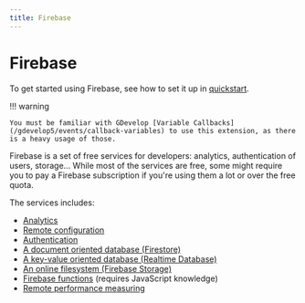 ```yaml
---
title: Firebase
---
```

# Firebase

To get started using Firebase, see how to set it up in [quickstart](/gdevelop5/all-features/firebase/quickstart).

!!! warning

    You must be familiar with GDevelop [Variable Callbacks](/gdevelop5/events/callback-variables) to use this extension, as there is a heavy usage of those.

Firebase is a set of free services for developers: analytics, authentication of users, storage... While most of the services are free, some might require you to pay a Firebase subscription if you're using them a lot or over the free quota.

The services includes:

  *  [Analytics](/gdevelop5/all-features/firebase/analytics)
  *  [Remote configuration](/gdevelop5/all-features/firebase/rc)
  *  [Authentication](/gdevelop5/all-features/firebase/authentication)
  *  [A document oriented database (Firestore)](/gdevelop5/all-features/firebase/firestore)
  *  [A key-value oriented database (Realtime Database)](/gdevelop5/all-features/firebase/realtime_database)
  *  [An online filesystem (Firebase Storage)](/gdevelop5/all-features/firebase/storage)
  *  [Firebase functions](/gdevelop5/all-features/firebase/functions) (requires JavaScript knowledge)
  *  [Remote performance measuring](/gdevelop5/all-features/firebase/perfomance)  